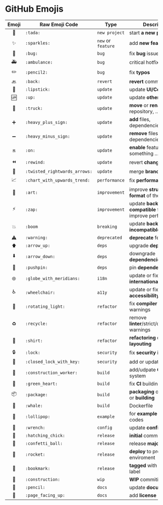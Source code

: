 # GitHub Emojis

| Emoji                      | Raw Emoji Code               | Type               | Description |
|:--------------------------:|------------------------------|--------------------|-------------|
| :tada:                     | `:tada:`                     | `new project`      | start **a new project** |
| :sparkles:                 | `:sparkles:`                 | `new` or `feature` | add **new feature** |
| :bug:                      | `:bug:`                      | `bug`              | fix **bug** issue |
| :ambulance:                | `:ambulance:`                | `bug`              | critical hotfix **bug** issue |
| :pencil2:                  | `:pencil2:`                  | `bug`              | fix **typos** |
| :back:                     | `:back:`                     | `revert`           | **revert** commiting |
| :lipstick:                 | `:lipstick:`                 | `update`           | update **UI/Cosmetic** |
| :up:                       | `:up:`                       | `update`           | update **other** |
| :truck:                    | `:truck:`                    | `update`           | **move** or **rename** files, repository, ... |
| :heavy_plus_sign:          | `:heavy_plus_sign:`          | `update`           | **add** files, dependencies, ... |
| :heavy_minus_sign:         | `:heavy_minus_sign:`         | `update`           | **remove** files, dependencies, ... |
| :on:                       | `:on:`                       | `update`           | **enable** feature and something ... |
| :rewind:                   | `:rewind:`                   | `update`           | revert **changes** |
| :twisted_rightwards_arrows:| `:twisted_rightwards_arrows:`| `update`           | merge **branches** |
| :chart_with_upwards_trend: | `:chart_with_upwards_trend:` | `performance`      | fix **performance** issue |
| :art:                      | `:art:`                      | `improvement`      | improve **structure / format** of the code |
| :zap:                      | `:zap:`                      | `improvement`      | update **backwards-compatible** feature, improve performance |
| :boom:                     | `:boom`                      | `breaking`         | update **backwards-incompatible** feature |
| :warning:                  | `:warning:`                  | `deprecated`       | **deprecate** feature |
| :arrow_up:                 | `:arrow_up:`                 | `deps`             | upgrade **dependencies** |
| :arrow_down:               | `:arrow_down:`               | `deps`             | downgrade **dependencies** |
| :pushpin:                  | `:pushpin:`                  | `deps`             | pin **dependencies** |
| :globe_with_meridians:     | `:globe_with_meridians:`     | `i18n`             | update or fix **internationalization** |
| :wheelchair:               | `:wheelchair:`               | `a11y`             | update or fix **accessibility** |
| :rotating_light:           | `:rotating_light:`           | `refactor`         | fix **compiler / linter** warnings |
| :recycle:                  | `:recycle:`                  | `refactor`         | remove **linter**/strict/deprecation warnings |
| :shirt:                    | `:shirt:`                    | `refactor`         | **refactoring** or code **layouting** |
| :lock:                     | `:lock:`                     | `security`         | fix **security** issue |
| :closed_lock_with_key:     | `:closed_lock_with_key:`     | `security`         | add or update **security** |
| :construction_worker:      | `:construction_worker:`      | `build`            | add/udpate **CI** build system |
| :green_heart:              | `:green_heart:`              | `build`            | fix **CI** building |
| :package:                  | `:package:`                  | `build`            | **packaging** or **bundling** or **building** |
| :whale:                    | `:whale:`                    | `build`            | Dockerfile |
| :lollipop:                 | `:lollipop:`                 | `example`          | for **example** or **demo** codes |
| :wrench:                   | `:wrench:`                   | `config`           | update **configuration** |
| :hatching_chick:           | `:hatching_chick:`           | `release`          | **initial** commit |
| :confetti_ball:            | `:confetti_ball:`            | `release`          | release **major** version |
| :rocket:                   | `:rocket:`                   | `release`          | **deploy** to production enviroment |
| :bookmark:                 | `:bookmark:`                 | `release`          | **tagged** with version label |
| :construction:             | `:construction:`             | `wip`              | **WIP** commiting |
| :pencil:                   | `:pencil:`                   | `docs`             | update **documentation** |
| :page_facing_up:           | `:page_facing_up:`           | `docs`             | add **license** |
